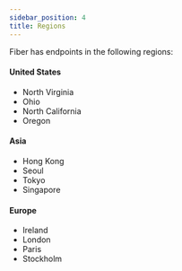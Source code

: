 ```yaml
---
sidebar_position: 4
title: Regions
---
```

Fiber has endpoints in the following regions:
#### United States
* North Virginia
* Ohio
* North California
* Oregon

#### Asia
* Hong Kong
* Seoul
* Tokyo
* Singapore

#### Europe
* Ireland
* London
* Paris
* Stockholm